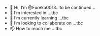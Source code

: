 - 👋 Hi, I’m @Eureka0013...to be continued...
- 👀 I’m interested in ...tbc
- 🌱 I’m currently learning ...tbc
- 💞️ I’m looking to collaborate on ...tbc
- 📫 How to reach me ...tbc

<!---
Eureka0013/Eureka0013 is a ✨ special ✨ repository because its `README.md` (this file) appears on your GitHub profile.
You can click the Preview link to take a look at your changes.
--->
